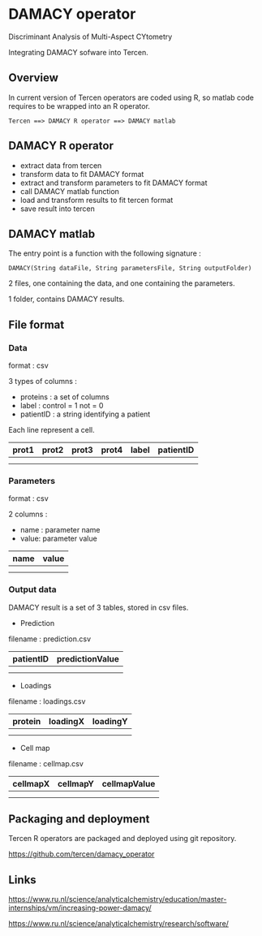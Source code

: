# DAMACY operator

Discriminant Analysis of Multi-Aspect CYtometry

Integrating DAMACY sofware into Tercen.

## Overview

In current version of Tercen operators are coded using R, so matlab code requires to be wrapped into an R operator.

```
Tercen ==> DAMACY R operator ==> DAMACY matlab
```

## DAMACY R operator

- extract data from tercen
- transform data to fit DAMACY format
- extract and transform parameters to fit DAMACY format
- call DAMACY matlab function
- load and transform results to fit tercen format
- save result into tercen

## DAMACY matlab

The entry point is a function with the following signature :

```
DAMACY(String dataFile, String parametersFile, String outputFolder)
```

2 files, one containing the data, and one containing the parameters.

1 folder, contains DAMACY results.

## File format

### Data

format : csv

3 types of columns :

- proteins : a set of columns
- label : control = 1 not = 0
- patientID : a string identifying a patient

Each line represent a cell.

| prot1 | prot2 | prot3 | prot4 | label | patientID |
| ----- | ----- | ----- | ----- | ----- | --------- |
| | | | | | |
| | | | | | |

### Parameters

format : csv

2 columns :

- name : parameter name
- value: parameter value

| name | value |
| ---- | ----- |
|||
|||

### Output data

DAMACY result is a set of 3 tables, stored in csv files.

- Prediction

filename : prediction.csv

| patientID | predictionValue |
| --------- | --------------- |
|||
|||

- Loadings

filename : loadings.csv

| protein | loadingX | loadingY |
| ------- | -------- | -------- |
||||
||||

- Cell map

filename : cellmap.csv

| cellmapX | cellmapY | cellmapValue |
| -------- | -------- | ------------ |
||||
||||


## Packaging and deployment

Tercen R operators are packaged and deployed using git repository.

https://github.com/tercen/damacy_operator
 

## Links

https://www.ru.nl/science/analyticalchemistry/education/master-internships/vm/increasing-power-damacy/

https://www.ru.nl/science/analyticalchemistry/research/software/
